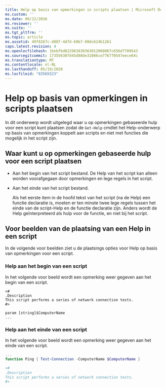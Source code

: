 ```yaml
---
title: Help op basis van opmerkingen in scripts plaatsen | Microsoft Docs
ms.custom: ''
ms.date: 09/12/2016
ms.reviewer: ''
ms.suite: ''
ms.tgt_pltfrm: ''
ms.topic: article
ms.assetid: 49f8267c-d887-4d7d-b9b7-80dc624b1261
caps.latest.revision: 4
ms.openlocfilehash: 1bebfbd822963830363012060067c656d7709543
ms.sourcegitcommit: 173556307d45d88de31086ce776770547eece64c
ms.translationtype: MT
ms.contentlocale: nl-NL
ms.lasthandoff: 05/19/2020
ms.locfileid: "83565523"
---
```

# <a name="placing-comment-based-help-in-scripts"></a>Help op basis van opmerkingen in scripts plaatsen

In dit onderwerp wordt uitgelegd waar u op opmerkingen gebaseerde hulp voor een script kunt plaatsen zodat de `Get-Help` cmdlet het Help-onderwerp op basis van opmerkingen koppelt aan scripts en niet met functies die mogelijk in het script zijn.

## <a name="where-to-place-comment-based-help-for-a-script"></a>Waar kunt u op opmerkingen gebaseerde hulp voor een script plaatsen

- Aan het begin van het script bestand. De Help van het script kan alleen worden voorafgegaan door opmerkingen en lege regels in het script.

- Aan het einde van het script bestand.

  Als het eerste item in de hoofd tekst van het script (na de Help) een functie declaratie is, moeten er ten minste twee lege regels tussen het einde van de script-Help en de functie declaratie zijn. Anders wordt de Help geïnterpreteerd als hulp voor de functie, en niet bij het script.

## <a name="examples-of-help-placement-in-a-script"></a>Voor beelden van de plaatsing van een Help in een script

 In de volgende voor beelden ziet u de plaatsings opties voor Help op basis van opmerkingen voor een script.

### <a name="help-at-the-beginning-of-a-script"></a>Help aan het begin van een script

 In het volgende voor beeld wordt een opmerking weer gegeven aan het begin van een script.

```
<#
.Description
This script performs a series of network connection tests.
#>

param [string]$ComputerName
...
```

### <a name="help-at-the-end-of-a-script"></a>Help aan het einde van een script

 In het volgende voor beeld wordt een opmerking weer gegeven aan het einde van een script.

```powershell
...
function Ping { Test-Connection -ComputerName $ComputerName }

<#
.Description
This script performs a series of network connection tests.
#>

```
